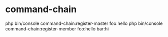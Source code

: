 # command-chain
php bin/console command-chain:register-master foo:hello
php bin/console command-chain:register-member foo:hello bar:hi
